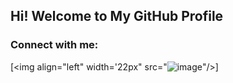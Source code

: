 ## Hi! Welcome to My GitHub Profile

### Connect with me:
[<img align="left" width='22px" src="![image](https://user-images.githubusercontent.com/73735068/137699290-c68364d3-5ca1-4473-b29c-dfa0a5093398.png)"/>]

